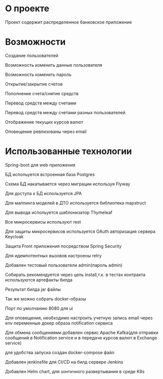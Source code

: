 # О проекте

Проект содержит распределенное банковское приложение

# Возможности
Создание пользователей

Возможность изменить данные пользователя

Возможность изменить пароль

Открытие/закрытие счетов

Пополнение счета/снятие средств

Перевод средств между счетами

Перевод средств между счетами разных пользователей

Отображение текущих курсов валют

Оповещение ревлизованы через email

# Использованные технологии

Spring-boot для web приложения

БД испольуется встроенная база Postgres

Схема БД накатывается через миграции используя Flyway

Для доступа к БД используется JPA

Для маппинга моделей в ДТО используется библиотека mapstruct

Для вывода испольуется шаблонизатор Thymeleaf

Все микросервисы используют rest

Для защиты микросервисов используется OAuth авторизация сервера Keycloak

Защита Front приложения посредством Spring Security

Для идемпотентных вызовов настроены retry

Добавлен тестовый пользователи admin(пароль admin)

Собирать рекомендуется через цель install,т.к. в тестах контракта используются артефакты билда

Результат билда jar файлы

Так же можно собрать docker-образы

Порт по умолчанию 8080 для ui

Для оповещения, необходимо настроить учетную запись email через env переменные докер образа notification сервиса

Для обмена сообщениями добавлен сервис Apache Kafka(для отправки сообщений в Notification service 
и в передаче курсов валют в Exchange service)

для удобства запуска создан docker-compose файл

Добавлен jenkinsfile для CI/CD на билд сервере Jenkins

Добавлен Helm chart, для зонтичного развертывания в среде K8s




